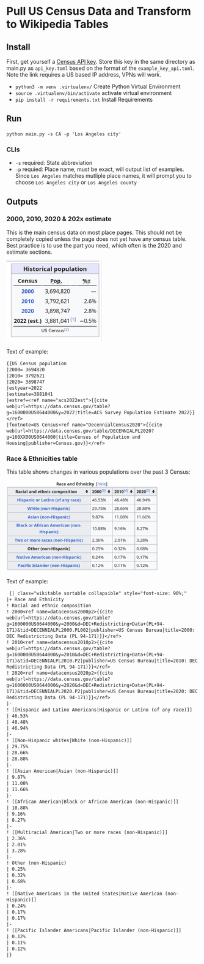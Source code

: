 # Pull US Census Data and Transform to Wikipedia Tables

## Install

First, get yourself a [Census API key](https://api.census.gov/data/key_signup.html). Store this key in the same directory as main.py as `api_key.toml` based on the format of the `example_key_api.toml`. Note the link requires a US based IP address, VPNs will work.

- `python3 -m venv .virtualenv/` Create Python Virtual Environment
- `source .virtualenv/bin/activate` activate virtual environment
- `pip install -r requirements.txt` Install Requirements

## Run

`python main.py -s CA -p 'Los Angeles city'`

### CLIs

- `-s` required: State abbreviation
- `-p` requied: Place name, must be exact, will output list of examples. Since `Los Angeles` matches mutliple place names, it will prompt you to choose `Los Angeles city` or `Los Angeles county`

## Outputs

### 2000, 2010, 2020 & 202x estimate

This is the main census data on most place pages. This should not be completely copied unless the page does not yet have any census table. Best practice is to use the part you need, which often is the 2020 and estimate sections.

[<img src="/static/census_table_example.png" width="250"/>](/static/census_table_example.png)

Text of example:

```Wiki
{{US Census population
|2000= 3694820
|2010= 3792621
|2020= 3898747
|estyear=2022
|estimate=3881041
|estref=<ref name="acs2022est">{{cite web|url=https://data.census.gov/table?g=1600000US0644000&y=2022|title=ACS Survey Population Estimate 2022}}</ref>
|footnote=US Census<ref name="DecennialCensus2020">{{cite web|url=https://data.census.gov/table/DECENNIALPL2020?g=160XX00US0644000|title=Census of Population and Housing|publisher=Census.gov}}</ref>
```

### Race & Ethnicities table

This table shows changes in various populations over the past 3 Census:

[<img src="/static/race_ethnicity_table_example.png" width="400"/>](/static/race_ethnicity_table_example.png)

Text of example:
```Wiki
 {| class="wikitable sortable collapsible" style="font-size: 90%;"   
|+ Race and Ethnicity
! Racial and ethnic composition
! 2000<ref name=datacensus2000p2>{{cite web|url=https://data.census.gov/table?g=1600000US0644000&y=2000&d=DEC+Redistricting+Data+(PL+94-171)&tid=DECENNIALPL2000.PL002|publisher=US Census Bureau|title=2000: DEC Redistricting Data (PL 94-171)}}</ref>
! 2010<ref name=datacensus2010p2>{{cite web|url=https://data.census.gov/table?g=1600000US0644000&y=2010&d=DEC+Redistricting+Data+(PL+94-171)&tid=DECENNIALPL2010.P2|publisher=US Census Bureau|title=2010: DEC Redistricting Data (PL 94-171)}}</ref>
! 2020<ref name=datacensus2020p2>{{cite web|url=https://data.census.gov/table?g=1600000US0644000&y=2020&d=DEC+Redistricting+Data+(PL+94-171)&tid=DECENNIALPL2020.P2|publisher=US Census Bureau|title=2020: DEC Redistricting Data (PL 94-171)}}</ref>
|-
! [[Hispanic and Latino Americans|Hispanic or Latino (of any race)]]
| 46.53%
| 48.48%
| 46.94%
|-
! [[Non-Hispanic whites|White (non-Hispanic)]]
| 29.75%
| 28.66%
| 28.88%
|-
! [[Asian American|Asian (non-Hispanic)]]
| 9.87%
| 11.08%
| 11.66%
|-
! [[African American|Black or African American (non-Hispanic)]]
| 10.88%
| 9.16%
| 8.27%
|-
! [[Multiracial American|Two or more races (non-Hispanic)]]
| 2.36%
| 2.01%
| 3.28%
|-
! Other (non-Hispanic)
| 0.25%
| 0.32%
| 0.68%
|-
! [[Native Americans in the United States|Native American (non-Hispanic)]]
| 0.24%
| 0.17%
| 0.17%
|-
! [[Pacific Islander Americans|Pacific Islander (non-Hispanic)]]
| 0.12%
| 0.11%
| 0.12%
|}
```
